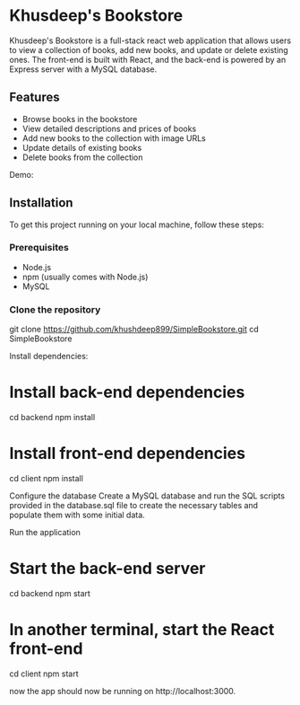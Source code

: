 # Khusdeep's Bookstore

Khusdeep's Bookstore is a full-stack react web application that allows users to view a collection of books, add new books, and update or delete existing ones. The front-end is built with React, and the back-end is powered by an Express server with a MySQL database.

## Features

- Browse books in the bookstore
- View detailed descriptions and prices of books
- Add new books to the collection with image URLs
- Update details of existing books
- Delete books from the collection


Demo:



## Installation

To get this project running on your local machine, follow these steps:

### Prerequisites

- Node.js
- npm (usually comes with Node.js)
- MySQL

### Clone the repository

git clone https://github.com/khushdeep899/SimpleBookstore.git
cd SimpleBookstore


Install dependencies:

# Install back-end dependencies
cd backend
npm install

# Install front-end dependencies
cd client
npm install


Configure the database
Create a MySQL database and run the SQL scripts provided in the database.sql file to create the necessary tables and populate them with some initial data.


Run the application

# Start the back-end server
cd backend
npm start

# In another terminal, start the React front-end
cd client
npm start

now the app should now be running on http://localhost:3000.











